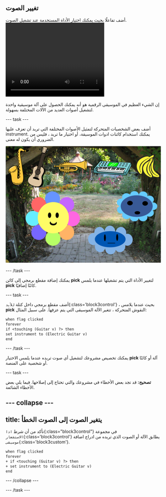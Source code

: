 ## تغيير الصوت

<div style="display: flex; flex-wrap: wrap">
<div style="flex-basis: 200px; flex-grow: 1; margin-right: 15px;">
أضف تفاعلًا بحيث يمكنك اختيار الأداة المستخدمة عند تشغيل الصوت.
</div>
<div>
 <video width="320" height="240" controls>
  <source src="images/step-4-demo.mp4" type="video/mp4">
  متصفحك لا يدعم فيديو mp4.
</video>
</div>
</div>

إن الشيء العظيم في الموسيقى الرقمية هو أنه يمكنك الحصول على آلة موسيقية واحدة لتشغيل أصوات العديد من الآلات المختلفة بسهولة.

--- task ---

أضف بعض الشخصيات المتحركة لتمثيل الأصوات المختلفة التي تريد أن تعزف عليها instrument. يمكنك استخدام كائنات ادوات الموسيقة، أو اختيار ما تريد ، فليس من الضروري أن يكون له معنى.

![مسرح سكراتش بأدوات مختلفة معروضة ، وحفنة من الموز.](images/instruments.png)

--- /task ---

يمكنك إضافة مقطع برمجي إلى كائن **pick** لتغيير الأداة التي يتم تشغيلها عندما يلمس **pick** كائنًا إضافيًا.

--- task ---

أضف مقطع برمجي داخل كتلة `للأبد`{:class='block3control'} ، بحيث عندما يلامس **pick** النقوش المتحركة ، تتغير الآلة الموسيقى التي يتم عزفها. على سبيل المثال:

```blocks3
when flag clicked
forever
if <touching (Guitar v) ?> then
set instrument to (Electric Guitar v)
end
```
--- /task ---

يمكنك تخصيص مشروعك لتشغيل أي صوت تريده عندما يلمس الاختيار **pick** آلة أو كائنًا أو شخصية على المنصة.

--- task ---

**تصحيح:** قد تجد بعض الأخطاء في مشروعك والتي تحتاج إلى إصلاحها. فيما يلي بعض الأخطاء الشائعة.

--- collapse ---
---
title: يتغير الصوت إلى الصوت الخطأ
---

تأكد من أن شرط `اذا`{:class="block3control"} في مجموعة `الاستشعار`{:class='block3control'} يطابق الآلة أو الصوت الذي تريده من ادراج اضافة `موسيقى`{:class='block3custom'}.

```blocks3
when flag clicked
forever
+ if <touching (Guitar v) ?> then
+ set instrument to (Electric Guitar v)
end
```

--- /collapse ---

--- /task ---
